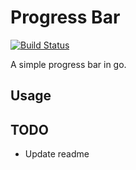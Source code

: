 # Progress Bar
[![Build Status](https://travis-ci.org/TatoProgramming/progressbar.svg?branch=master)](https://travis-ci.org/TatoProgramming/progressbar)


A simple progress bar in go.

## Usage

## TODO
 - Update readme


